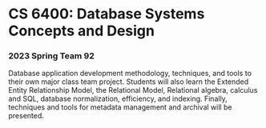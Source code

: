# CS 6400: Database Systems Concepts and Design
### 2023 Spring Team 92


Database application development methodology, techniques, and tools to their own major class team project. Students will also learn the Extended Entity Relationship Model, the Relational Model, Relational algebra, calculus and SQL, database normalization, efficiency, and indexing. Finally, techniques and tools for metadata management and archival will be presented.
